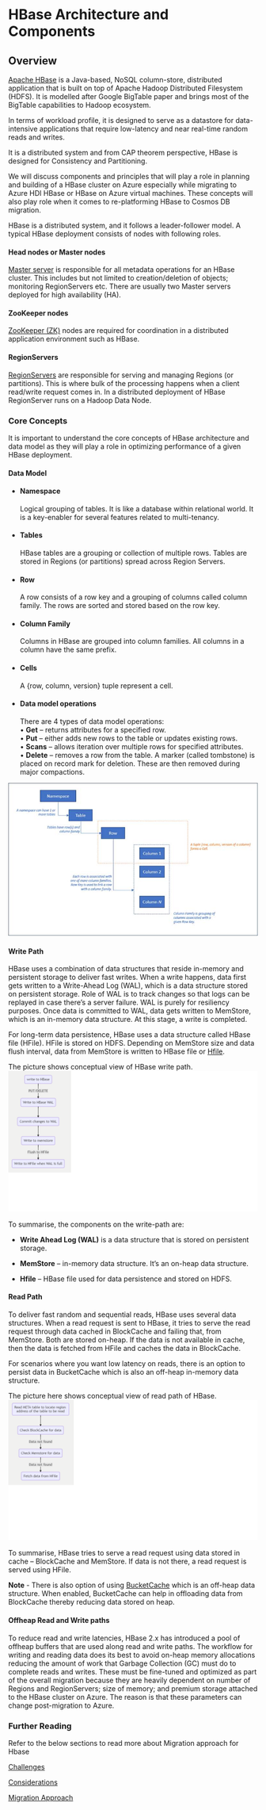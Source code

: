 
# HBase Architecture and Components

## Overview

[Apache HBase](https://hbase.apache.org/) is a Java-based, NoSQL column-store, distributed application that is built on top of Apache Hadoop Distributed Filesystem (HDFS). It is modelled after Google BigTable paper and brings most of the BigTable capabilities to Hadoop ecosystem.  

In terms of workload profile, it is designed to serve as a datastore for data-intensive applications that require low-latency and near real-time random reads and writes.  

It is a distributed system and from CAP theorem perspective, HBase is designed for Consistency and Partitioning.  

We will discuss components and principles that will play a role in planning and building of a HBase cluster on Azure especially while migrating to Azure HDI HBase or HBase on Azure virtual machines. These concepts will also play role when it comes to re-platforming HBase to Cosmos DB migration.  

HBase is a distributed system, and it follows a leader-follower model. A typical HBase deployment consists of nodes with following roles.  

#### **Head nodes or Master nodes** 

[Master server](https://HBase.apache.org/book.html#architecture.master) is responsible for all metadata operations for an HBase cluster. This includes but not limited to creation/deletion of objects; monitoring RegionServers etc. There are usually two Master servers deployed for high availability (HA).

#### **ZooKeeper nodes**

[ZooKeeper (ZK)](https://zookeeper.apache.org/) nodes are required for coordination in a distributed application environment such as HBase.

#### **RegionServers**

[RegionServers](https://HBase.apache.org/book.html#regionserver.arch) are responsible for serving and managing Regions (or partitions). This is where bulk of the processing happens when a client read/write request comes in. In a distributed deployment of HBase RegionServer runs on a Hadoop Data Node.  

### **Core Concepts**

It is important to understand the core concepts of HBase architecture and data model as they will play a role in optimizing performance of a given HBase deployment. 

#### **Data Model**  

- #### **Namespace**  
    Logical grouping of tables. It is like a database within relational world. It is a key-enabler for several features related to multi-tenancy.  

- #### **Tables**  
    HBase tables are a grouping or collection of multiple rows. Tables are stored in Regions (or partitions) spread across Region Servers.  

- #### **Row**  
    A row consists of a row key and a grouping of columns called column family. The rows are sorted and stored based on the row key.  

- #### **Column Family**  
    Columns in HBase are grouped into column families. All columns in a column have the same prefix.  

- #### **Cells**  
    A {row, column, version} tuple represent a cell.  

- #### **Data model operations**  
    There are 4 types of data model operations:  
• **Get** – returns attributes for a specified row.  
• **Put** – either adds new rows to the table or updates existing rows.  
• **Scans** – allows iteration over multiple rows for specified attributes.  
• **Delete** – removes a row from the table. A marker (called tombstone) is placed on record mark for deletion. These are then removed during major compactions.  

![hbase-data-model](../images/hbase-data-model.jpg)

#### **Write Path**
HBase uses a combination of data structures that reside in-memory and persistent storage to deliver fast writes. When a write happens, data first gets written to a Write-Ahead Log (WAL), which is a data structure stored on persistent storage. Role of WAL is to track changes so that logs can be replayed in case there’s a server failure. WAL is purely for resiliency purposes.
Once data is committed to WAL, data gets written to MemStore, which is an in-memory data structure. At this stage, a write is completed.  

For long-term data persistence, HBase uses a data structure called HBase file (HFile). HFile is stored on HDFS. Depending on MemStore size and data flush interval, data from MemStore is written to HBase file or [Hfile](https://HBase.apache.org/book.html#_hfile_format_2).  

The picture shows conceptual view of HBase write path.  
![hbase-write-path](../images/hbase-write-path.png)

To summarise, the components on the write-path are:  
- **Write Ahead Log (WAL)** is a data structure that is stored on persistent storage.
  
- **MemStore** – in-memory data structure. It’s an on-heap data structure.  

- **Hfile** – HBase file used for data persistence and stored on HDFS.

#### **Read Path**

To deliver fast random and sequential reads, HBase uses several data structures. When a read request is sent to HBase, it tries to serve the read request through data cached in BlockCache and failing that, from MemStore. Both are stored on-heap. If the data is not available in cache, then the data is fetched from HFile and caches the data in BlockCache.  

For scenarios where you want low latency on reads, there is an option to persist data in BucketCache which is also an off-heap in-memory data structure.

The picture here shows conceptual view of read path of HBase.  
![hbase-read-path](../images/hbase-read-path.png)

To summarise, HBase tries to serve a read request using data stored in cache – BlockCache and MemStore. If data is not there, a read request is served using HFile.  

**Note** - There is also option of using [BucketCache](https://hbase.apache.org/book.html#offheap.blockcache) which is an off-heap data structure. When enabled, BucketCache can help in offloading data from BlockCache thereby reducing data stored on heap.

#### **Offheap Read and Write paths**

To reduce read and write latencies, HBase 2.x has introduced a pool of offheap buffers that are used along read and write paths. The workflow for writing and reading data does its best to avoid on-heap memory allocations reducing the amount of work that Garbage Collection (GC) must do to complete reads and writes. These must be fine-tuned and optimized as part of the overall migration because they are heavily dependent on number of Regions and RegionServers; size of memory; and premium storage attached to the HBase cluster on Azure. The reason is that these parameters can change post-migration to Azure.  

### Further Reading

Refer to the below sections to read more about Migration approach for Hbase

[Challenges](challenges.md)

[Considerations](considerations.md)

[Migration Approach](migration-approach.md)

